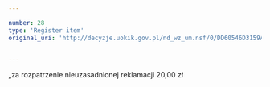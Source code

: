 ```yaml
---

number: 28
type: 'Register item'
original_uri: 'http://decyzje.uokik.gov.pl/nd_wz_um.nsf/0/DD60546D3159A22DC12572DD003293C8?OpenDocument'


---
```


„za rozpatrzenie nieuzasadnionej reklamacji 20,00 zł
